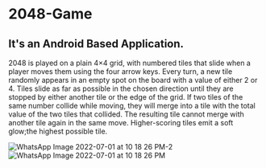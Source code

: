 # 2048-Game
## It's an Android Based Application.
2048 is played on a plain 4×4 grid, with numbered tiles that slide when a player moves them using the four arrow keys. Every turn, a new tile randomly appears in an empty spot on the board with a value of either 2 or 4. Tiles slide as far as possible in the chosen direction until they are stopped by either another tile or the edge of the grid. If two tiles of the same number collide while moving, they will merge into a tile with the total value of the two tiles that collided. The resulting tile cannot merge with another tile again in the same move. Higher-scoring tiles emit a soft glow;the highest possible tile.

![WhatsApp Image 2022-07-01 at 10 18 26 PM-2](https://user-images.githubusercontent.com/71541809/176939052-dafbeb97-167e-4c91-950b-871b43a4dec0.jpeg)
![WhatsApp Image 2022-07-01 at 10 18 26 PM](https://user-images.githubusercontent.com/71541809/176939076-f5642804-e1ca-44a1-b8f1-15a448052dd9.jpeg)

